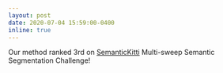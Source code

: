 ```yaml
---
layout: post
date: 2020-07-04 15:59:00-0400
inline: true
---
```


Our method ranked 3rd on [SemanticKitti](http://semantic-kitti.org/index.html) Multi-sweep Semantic Segmentation Challenge!

